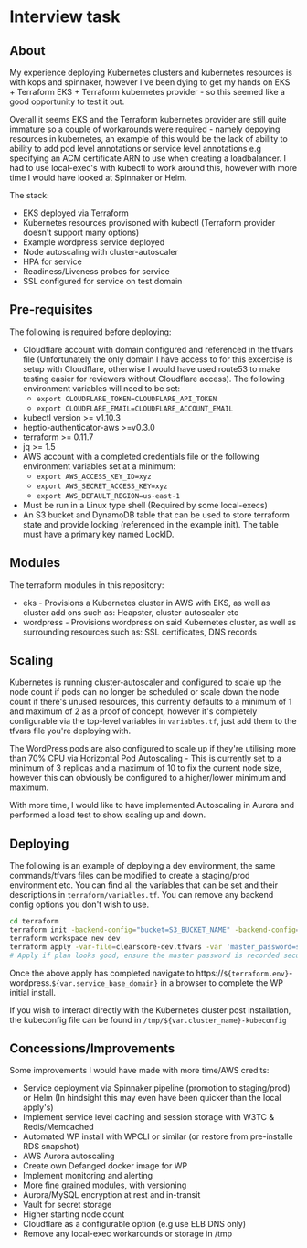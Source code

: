 # Interview task

## About

My experience deploying Kubernetes clusters and kubernetes resources is with kops and spinnaker,
however I've been dying to get my hands on EKS + Terraform EKS + Terraform kubernetes provider - so this 
seemed like a good opportunity to test it out.

Overall it seems EKS and the Terraform kubernetes provider are still quite immature so a couple of workarounds were required - namely depoying resources in
kubernetes, an example of this would be the lack of ability to ability to add pod level annotations or service level annotations e.g specifying an ACM certificate ARN to use when creating a loadbalancer. I had
to use local-exec's with kubectl to work around this, however with more time I would have looked at Spinnaker or Helm.

The stack:

* EKS deployed via Terraform
* Kubernetes resources provisoned with kubectl (Terraform provider doesn't support many options)
* Example wordpress service deployed
* Node autoscaling with cluster-autoscaler
* HPA for service
* Readiness/Liveness probes for service
* SSL configured for service on test domain

## Pre-requisites
The following is required before deploying:

* Cloudflare account with domain configured and referenced in the tfvars file (Unfortunately 
the only domain I have access to for this excercise is setup with Cloudflare, otherwise I would have used route53 to make testing easier for reviewers without Cloudflare access). 
The following environment variables will need to be set:
    * ```export CLOUDFLARE_TOKEN=CLOUDFLARE_API_TOKEN```
    * ```export CLOUDFLARE_EMAIL=CLOUDFLARE_ACCOUNT_EMAIL```
* kubectl version >= v1.10.3
* heptio-authenticator-aws >=v0.3.0
* terraform >= 0.11.7
* jq >= 1.5
* AWS account with a completed credentials file or the following environment variables set at a minimum:
    * ```export AWS_ACCESS_KEY_ID=xyz```
    * ```export AWS_SECRET_ACCESS_KEY=xyz```
    * ```export AWS_DEFAULT_REGION=us-east-1```
* Must be run in a Linux type shell (Required by some local-execs)
* An S3 bucket and DynamoDB table that can be used to store terraform state and provide locking (referenced in the example init). The table must have a primary key named LockID.

## Modules

The terraform modules in this repository:

* eks - Provisions a Kubernetes cluster in AWS with EKS, as well as cluster add ons such as: Heapster, cluster-autoscaler etc
* wordpress - Provisions wordpress on said Kubernetes cluster, as well as surrounding resources such as: SSL certificates, DNS records

## Scaling

Kubernetes is running cluster-autoscaler and configured to scale up the node count if pods can
no longer be scheduled or scale down the node count if there's unused resources, this currently defaults to a minimum of 1 and maximum of 2 as a proof of concept, however
it's completely configurable via the top-level variables in ```variables.tf```, just add them to the tfvars file you're deploying with.

The WordPress pods are also configured to scale up if they're utilising more than 70% CPU via Horizontal Pod Autoscaling - This is currently set to a minimum of 3 replicas and a maximum of 10 to fix the current node size, however this can obviously be configured to a higher/lower minimum and maximum.

With more time, I would like to have implemented Autoscaling in Aurora and performed a load test to show scaling up and down.

## Deploying

The following is an example of deploying a dev environment, the same commands/tfvars files can be modified to create a staging/prod environment etc. You can find all the variables 
 that can be set and their descriptions in ```terraform/variables.tf```. You can remove any backend config options you don't wish to use.

```bash
cd terraform
terraform init -backend-config="bucket=S3_BUCKET_NAME" -backend-config="region=S3_BUCKET_REGION" -backend-config="dynamodb_table=DYNAMODB_TABLE_NAME"
terraform workspace new dev
terraform apply -var-file=clearscore-dev.tfvars -var 'master_password=secure_password'
# Apply if plan looks good, ensure the master password is recorded securely (Should be >= characters)
```

Once the above apply has completed navigate to https://```${terraform.env}```-wordpress.```${var.service_base_domain}``` in a browser to complete the WP initial install.

If you wish to interact directly with the Kubernetes cluster post installation, the kubeconfig file can be found in ```/tmp/${var.cluster_name}-kubeconfig```

## Concessions/Improvements 
Some improvements I would have made with more time/AWS credits:

* Service deployment via Spinnaker pipeline (promotion to staging/prod) or Helm (In hindsight this may even have been quicker than the local apply's)
* Implement service level caching and session storage with W3TC & Redis/Memcached
* Automated WP install with WPCLI or similar (or restore from pre-installe RDS snapshot)
* AWS Aurora autoscaling
* Create own Defanged docker image for WP
* Implement monitoring and alerting
* More fine grained modules, with versioning
* Aurora/MySQL encryption at rest and in-transit
* Vault for secret storage
* Higher starting node count
* Cloudflare as a configurable option (e.g use ELB DNS only)
* Remove any local-exec workarounds or storage in /tmp
